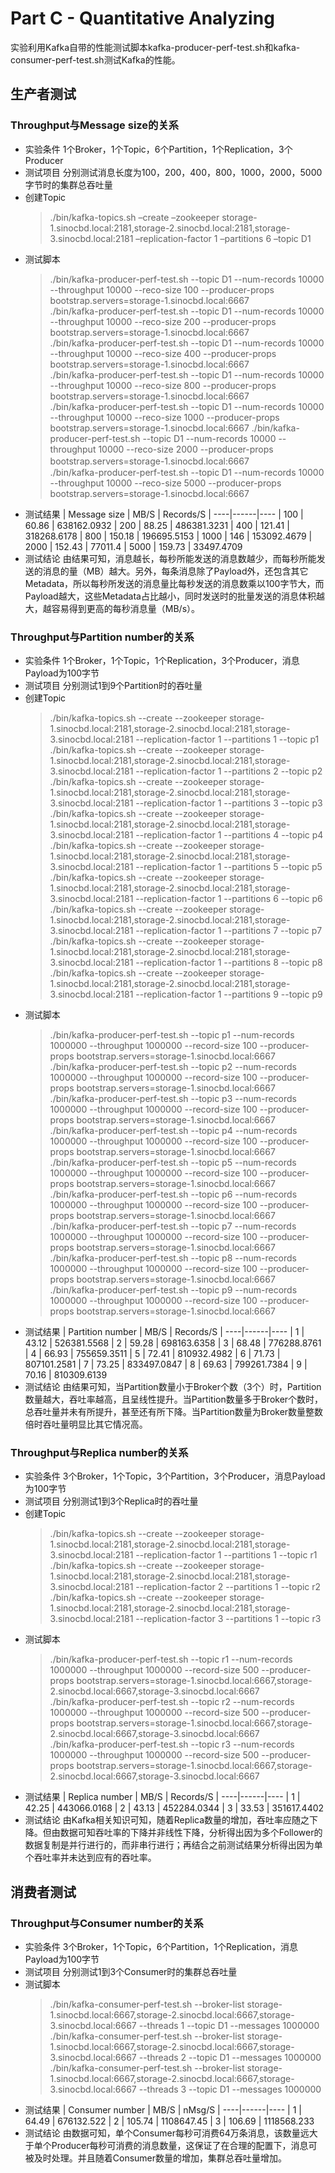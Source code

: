 # Part C - Quantitative Analyzing
实验利用Kafka自带的性能测试脚本kafka-producer-perf-test.sh和kafka-consumer-perf-test.sh测试Kafka的性能。
## 生产者测试
###  Throughput与Message size的关系
- 实验条件
   1个Broker，1个Topic，6个Partition，1个Replication，3个Producer
- 测试项目
   分别测试消息长度为100，200，400，800，1000，2000，5000字节时的集群总吞吐量
- 创建Topic
    > ./bin/kafka-topics.sh –create –zookeeper storage-1.sinocbd.local:2181,storage-2.sinocbd.local:2181,storage-3.sinocbd.local:2181      –replication-factor 1 –partitions 6 –topic D1
- 测试脚本
    > ./bin/kafka-producer-perf-test.sh --topic D1 --num-records 10000  --throughput 10000 --reco-size 100 --producer-props bootstrap.servers=storage-1.sinocbd.local:6667  
    > ./bin/kafka-producer-perf-test.sh --topic D1 --num-records 10000  --throughput 10000 --reco-size 200 --producer-props bootstrap.servers=storage-1.sinocbd.local:6667  
    > ./bin/kafka-producer-perf-test.sh --topic D1 --num-records 10000  --throughput 10000 --reco-size 400 --producer-props bootstrap.servers=storage-1.sinocbd.local:6667  
    > ./bin/kafka-producer-perf-test.sh --topic D1 --num-records 10000  --throughput 10000 --reco-size 800 --producer-props bootstrap.servers=storage-1.sinocbd.local:6667  
    > ./bin/kafka-producer-perf-test.sh --topic D1 --num-records 10000  --throughput 10000 --reco-size 1000 --producer-props bootstrap.servers=storage-1.sinocbd.local:6667 
    > ./bin/kafka-producer-perf-test.sh --topic D1 --num-records 10000  --throughput 10000 --reco-size 2000 --producer-props bootstrap.servers=storage-1.sinocbd.local:6667　    
    > ./bin/kafka-producer-perf-test.sh --topic D1 --num-records 10000  --throughput 10000 --reco-size 5000 --producer-props bootstrap.servers=storage-1.sinocbd.local:6667
- 测试结果
    | Message size | MB/S | Records/S
	| ----|------|----
	| 100 | 60.86  | 638162.0932
	| 200 | 88.25  | 486381.3231
	| 400 | 121.41  | 318268.6178
	| 800 | 150.18  | 196695.5153
    | 1000 | 146  | 153092.4679
    | 2000 | 152.43  | 77011.4
    | 5000 | 159.73  | 33497.4709
- 测试结论
由结果可知，消息越长，每秒所能发送的消息数越少，而每秒所能发送的消息的量（MB）越大。另外，每条消息除了Payload外，还包含其它Metadata，所以每秒所发送的消息量比每秒发送的消息数乘以100字节大，而Payload越大，这些Metadata占比越小，同时发送时的批量发送的消息体积越大，越容易得到更高的每秒消息量（MB/s）。

### Throughput与Partition number的关系
- 实验条件
   1个Broker，1个Topic，1个Replication，3个Producer，消息Payload为100字节
- 测试项目
   分别测试1到9个Partition时的吞吐量 
- 创建Topic
    > ./bin/kafka-topics.sh --create --zookeeper storage-1.sinocbd.local:2181,storage-2.sinocbd.local:2181,storage-3.sinocbd.local:2181 --replication-factor 1 --partitions 1 --topic p1    
    > ./bin/kafka-topics.sh --create --zookeeper storage-1.sinocbd.local:2181,storage-2.sinocbd.local:2181,storage-3.sinocbd.local:2181 --replication-factor 1 --partitions 2 --topic p2    
    > ./bin/kafka-topics.sh --create --zookeeper storage-1.sinocbd.local:2181,storage-2.sinocbd.local:2181,storage-3.sinocbd.local:2181 --replication-factor 1 --partitions 3 --topic p3    
    > ./bin/kafka-topics.sh --create --zookeeper storage-1.sinocbd.local:2181,storage-2.sinocbd.local:2181,storage-3.sinocbd.local:2181 --replication-factor 1 --partitions 4 --topic p4    
    > ./bin/kafka-topics.sh --create --zookeeper storage-1.sinocbd.local:2181,storage-2.sinocbd.local:2181,storage-3.sinocbd.local:2181 --replication-factor 1 --partitions 5 --topic p5    
    > ./bin/kafka-topics.sh --create --zookeeper storage-1.sinocbd.local:2181,storage-2.sinocbd.local:2181,storage-3.sinocbd.local:2181 --replication-factor 1 --partitions 6 --topic p6    
    > ./bin/kafka-topics.sh --create --zookeeper storage-1.sinocbd.local:2181,storage-2.sinocbd.local:2181,storage-3.sinocbd.local:2181 --replication-factor 1 --partitions 7 --topic p7    
    > ./bin/kafka-topics.sh --create --zookeeper storage-1.sinocbd.local:2181,storage-2.sinocbd.local:2181,storage-3.sinocbd.local:2181 --replication-factor 1 --partitions 8 --topic p8    
    > ./bin/kafka-topics.sh --create --zookeeper storage-1.sinocbd.local:2181,storage-2.sinocbd.local:2181,storage-3.sinocbd.local:2181 --replication-factor 1 --partitions 9 --topic p9
- 测试脚本
    > ./bin/kafka-producer-perf-test.sh --topic p1 --num-records 1000000  --throughput 1000000 --record-size 100 --producer-props    bootstrap.servers=storage-1.sinocbd.local:6667     
    > ./bin/kafka-producer-perf-test.sh --topic p2 --num-records 1000000  --throughput 1000000 --record-size 100 --producer-props    bootstrap.servers=storage-1.sinocbd.local:6667     
    > ./bin/kafka-producer-perf-test.sh --topic p3 --num-records 1000000  --throughput 1000000 --record-size 100 --producer-props    bootstrap.servers=storage-1.sinocbd.local:6667     
    > ./bin/kafka-producer-perf-test.sh --topic p4 --num-records 1000000  --throughput 1000000 --record-size 100 --producer-props    bootstrap.servers=storage-1.sinocbd.local:6667     
    > ./bin/kafka-producer-perf-test.sh --topic p5 --num-records 1000000  --throughput 1000000 --record-size 100 --producer-props    bootstrap.servers=storage-1.sinocbd.local:6667     
    > ./bin/kafka-producer-perf-test.sh --topic p6 --num-records 1000000  --throughput 1000000 --record-size 100 --producer-props    bootstrap.servers=storage-1.sinocbd.local:6667     
    > ./bin/kafka-producer-perf-test.sh --topic p7 --num-records 1000000  --throughput 1000000 --record-size 100 --producer-props    bootstrap.servers=storage-1.sinocbd.local:6667     
    > ./bin/kafka-producer-perf-test.sh --topic p8 --num-records 1000000  --throughput 1000000 --record-size 100 --producer-props    bootstrap.servers=storage-1.sinocbd.local:6667     
    > ./bin/kafka-producer-perf-test.sh --topic p9 --num-records 1000000  --throughput 1000000 --record-size 100 --producer-props    bootstrap.servers=storage-1.sinocbd.local:6667
- 测试结果
    | Partition number | MB/S | Records/S
	| ----|------|----
	| 1 | 43.12  | 526381.5568
	| 2 | 59.28  | 698163.6358
	| 3 | 68.48  | 776288.8761
	| 4 | 66.93  | 755659.3511
    | 5 | 72.41  | 810932.4982
    | 6 | 71.73  | 807101.2581
    | 7 | 73.25  | 833497.0847
    | 8 | 69.63  | 799261.7384
    | 9 | 70.16  | 810309.6139
- 测试结论
由结果可知，当Partition数量小于Broker个数（3个）时，Partition数量越大，吞吐率越高，且呈线性提升。当Partition数量多于Broker个数时，总吞吐量并未有所提升，甚至还有所下降。当Partition数量为Broker数量整数倍时吞吐量明显比其它情况高。

### Throughput与Replica number的关系
- 实验条件
   3个Broker，1个Topic，3个Partition，3个Producer，消息Payload为100字节
- 测试项目
   分别测试1到3个Replica时的吞吐量
- 创建Topic
    > ./bin/kafka-topics.sh --create --zookeeper storage-1.sinocbd.local:2181,storage-2.sinocbd.local:2181,storage-3.sinocbd.local:2181 --replication-factor 1 --partitions 1 --topic r1    
    > ./bin/kafka-topics.sh --create --zookeeper storage-1.sinocbd.local:2181,storage-2.sinocbd.local:2181,storage-3.sinocbd.local:2181 --replication-factor 2 --partitions 1 --topic r2    
    > ./bin/kafka-topics.sh --create --zookeeper storage-1.sinocbd.local:2181,storage-2.sinocbd.local:2181,storage-3.sinocbd.local:2181 --replication-factor 3 --partitions 1 --topic r3    
- 测试脚本
    > ./bin/kafka-producer-perf-test.sh --topic r1 --num-records 1000000  --throughput 1000000 --record-size 500 --producer-props bootstrap.servers=storage-1.sinocbd.local:6667,storage-2.sinocbd.local:6667,storage-3.sinocbd.local:6667  
    > ./bin/kafka-producer-perf-test.sh --topic r2 --num-records 1000000  --throughput 1000000 --record-size 500 --producer-props bootstrap.servers=storage-1.sinocbd.local:6667,storage-2.sinocbd.local:6667,storage-3.sinocbd.local:6667  
    > ./bin/kafka-producer-perf-test.sh --topic r3 --num-records 1000000  --throughput 1000000 --record-size 500 --producer-props bootstrap.servers=storage-1.sinocbd.local:6667,storage-2.sinocbd.local:6667,storage-3.sinocbd.local:6667
- 测试结果
    | Replica number | MB/S | Records/S
	| ----|------|----
	| 1 | 42.25  | 443066.0168
	| 2 | 43.13  | 452284.0344
	| 3 | 33.53  | 351617.4402
- 测试结论
由Kafka相关知识可知，随着Replica数量的增加，吞吐率应随之下降。但由数据可知吞吐率的下降并非线性下降，分析得出因为多个Follower的数据复制是并行进行的，而非串行进行；再结合之前测试结果分析得出因为单个吞吐率并未达到应有的吞吐率。

## 消费者测试
### Throughput与Consumer number的关系
- 实验条件
   3个Broker，1个Topic，6个Partition，1个Replication，消息Payload为100字节
- 测试项目
   分别测试1到3个Consumer时的集群总吞吐量
- 测试脚本
    > ./bin/kafka-consumer-perf-test.sh --broker-list storage-1.sinocbd.local:6667,storage-2.sinocbd.local:6667,storage-3.sinocbd.local:6667 --threads 1 --topic D1 --messages 1000000  
    > ./bin/kafka-consumer-perf-test.sh --broker-list storage-1.sinocbd.local:6667,storage-2.sinocbd.local:6667,storage-3.sinocbd.local:6667 --threads 2 --topic D1 --messages 1000000  
    > ./bin/kafka-consumer-perf-test.sh --broker-list storage-1.sinocbd.local:6667,storage-2.sinocbd.local:6667,storage-3.sinocbd.local:6667 --threads 3 --topic D1 --messages 1000000
- 测试结果
    | Consumer number | MB/S | nMsg/S
	| ----|------|----
	| 1 | 64.49  | 676132.522
	| 2 | 105.74  | 1108647.45
	| 3 | 106.69  | 1118568.233
- 测试结论
由数据可知，单个Consumer每秒可消费64万条消息，该数量远大于单个Producer每秒可消费的消息数量，这保证了在合理的配置下，消息可被及时处理。并且随着Consumer数量的增加，集群总吞吐量增加。


